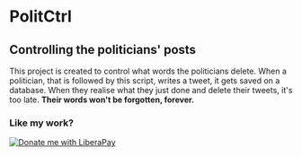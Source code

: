 # PolitCtrl

## Controlling the politicians' posts

This project is created to control what words the politicians delete.
When a politician, that is followed by this script, writes a tweet, it gets saved on a database. When they realise what they just done and delete their tweets, it's too late. **Their words won't be forgotten, forever.**

### Like my work?

[![Donate me with LiberaPay](https://liberapay.com/assets/widgets/donate.svg)](https://liberapay.com/rnickson/donate)
